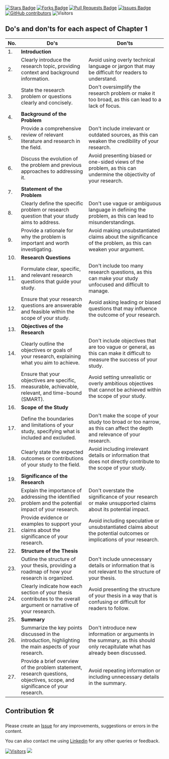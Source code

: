 <a href="https://github.com/drshahizan/research-design/stargazers"><img src="https://img.shields.io/github/stars/drshahizan/research-design" alt="Stars Badge"/></a>
<a href="https://github.com/drshahizan/research-design/network/members"><img src="https://img.shields.io/github/forks/drshahizan/research-design" alt="Forks Badge"/></a>
<a href="https://github.com/drshahizan/research-design/pulls"><img src="https://img.shields.io/github/issues-pr/drshahizan/research-design" alt="Pull Requests Badge"/></a>
<a href="https://github.com/drshahizan/research-design"><img src="https://img.shields.io/github/issues/drshahizan/research-design" alt="Issues Badge"/></a>
<a href="https://github.com/drshahizan/research-design/graphs/contributors"><img alt="GitHub contributors" src="https://img.shields.io/github/contributors/drshahizan/research-design?color=2b9348"></a>
![Visitors](https://api.visitorbadge.io/api/visitors?path=https%3A%2F%2Fgithub.com%2Fdrshahizan%2MCSD1043&labelColor=%23d9e3f0&countColor=%23697689&style=flat)

## Do's and don'ts for each aspect of Chapter 1

| No. | Do's                                                                                         | Don'ts                                                                                                                                               |
|-----|----------------------------------------------------------------------------------------------|------------------------------------------------------------------------------------------------------------------------------------------------------|
| 1.  | **Introduction**                                                                              |                                                                                                                                                      |
| 2.  | Clearly introduce the research topic, providing context and background information.           | Avoid using overly technical language or jargon that may be difficult for readers to understand.                                                     |
| 3.  | State the research problem or questions clearly and concisely.                                | Don't oversimplify the research problem or make it too broad, as this can lead to a lack of focus.                                                    |
| 4.  | **Background of the Problem**                                                                 |                                                                                                                                                      |
| 5.  | Provide a comprehensive review of relevant literature and research in the field.               | Don't include irrelevant or outdated sources, as this can weaken the credibility of your research.                                                  |
| 6.  | Discuss the evolution of the problem and previous approaches to addressing it.                 | Avoid presenting biased or one-sided views of the problem, as this can undermine the objectivity of your research.                                   |
| 7.  | **Statement of the Problem**                                                                 |                                                                                                                                                      |
| 8.  | Clearly define the specific problem or research question that your study aims to address.     | Don't use vague or ambiguous language in defining the problem, as this can lead to misunderstandings.                                                 |
| 9.  | Provide a rationale for why the problem is important and worth investigating.                 | Avoid making unsubstantiated claims about the significance of the problem, as this can weaken your argument.                                          |
| 10. | **Research Questions**                                                                       |                                                                                                                                                      |
| 11. | Formulate clear, specific, and relevant research questions that guide your study.             | Don't include too many research questions, as this can make your study unfocused and difficult to manage.                                             |
| 12. | Ensure that your research questions are answerable and feasible within the scope of your study.| Avoid asking leading or biased questions that may influence the outcome of your research.                                                            |
| 13. | **Objectives of the Research**                                                              |                                                                                                                                                      |
| 14. | Clearly outline the objectives or goals of your research, explaining what you aim to achieve. | Don't include objectives that are too vague or general, as this can make it difficult to measure the success of your study.                           |
| 15. | Ensure that your objectives are specific, measurable, achievable, relevant, and time-bound (SMART). | Avoid setting unrealistic or overly ambitious objectives that cannot be achieved within the scope of your study.                                 |
| 16. | **Scope of the Study**                                                                      |                                                                                                                                                      |
| 17. | Define the boundaries and limitations of your study, specifying what is included and excluded. | Don't make the scope of your study too broad or too narrow, as this can affect the depth and relevance of your research.                              |
| 18. | Clearly state the expected outcomes or contributions of your study to the field.             | Avoid including irrelevant details or information that does not directly contribute to the scope of your study.                                        |
| 19. | **Significance of the Research**                                                             |                                                                                                                                                      |
| 20. | Explain the importance of addressing the identified problem and the potential impact of your research. | Don't overstate the significance of your research or make unsupported claims about its potential impact.                                            |
| 21. | Provide evidence or examples to support your claims about the significance of your research.  | Avoid including speculative or unsubstantiated claims about the potential outcomes or implications of your research.                                 |
| 22. | **Structure of the Thesis**                                                                  |                                                                                                                                                      |
| 23. | Outline the structure of your thesis, providing a roadmap of how your research is organized.   | Don't include unnecessary details or information that is not relevant to the structure of your thesis.                                                |
| 24. | Clearly indicate how each section of your thesis contributes to the overall argument or narrative of your research. | Avoid presenting the structure of your thesis in a way that is confusing or difficult for readers to follow.                                   |
| 25. | **Summary**                                                                                  |                                                                                                                                                      |
| 26. | Summarize the key points discussed in the introduction, highlighting the main aspects of your research. | Don't introduce new information or arguments in the summary, as this should only recapitulate what has already been discussed.                        |
| 27. | Provide a brief overview of the problem statement, research questions, objectives, scope, and significance of your research. | Avoid repeating information or including unnecessary details in the summary.                                                                       |

## Contribution 🛠️
Please create an [Issue](https://github.com/drshahizan/BDM/issues) for any improvements, suggestions or errors in the content.

You can also contact me using [Linkedin](https://www.linkedin.com/in/drshahizan/) for any other queries or feedback.

[![Visitors](https://api.visitorbadge.io/api/visitors?path=https%3A%2F%2Fgithub.com%2Fdrshahizan&labelColor=%23697689&countColor=%23555555&style=plastic)](https://visitorbadge.io/status?path=https%3A%2F%2Fgithub.com%2Fdrshahizan)
![](https://hit.yhype.me/github/profile?user_id=81284918)


